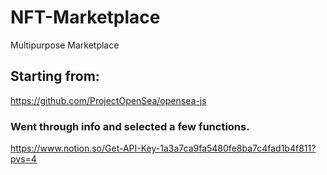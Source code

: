 # NFT-Marketplace
Multipurpose Marketplace

## Starting from:
  https://github.com/ProjectOpenSea/opensea-js


### Went through info and selected a few functions.
https://www.notion.so/Get-API-Key-1a3a7ca9fa5480fe8ba7c4fad1b4f811?pvs=4
